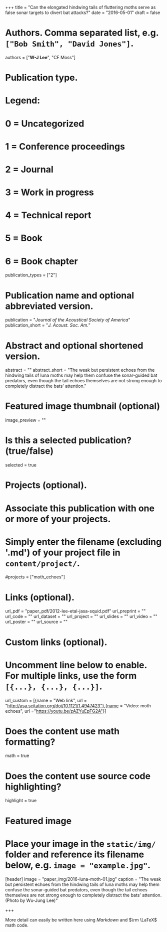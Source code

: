 +++
title = "Can the elongated hindwing tails of fluttering moths serve as false sonar targets to divert bat attacks?"
date = "2016-05-01"
draft = false

# Authors. Comma separated list, e.g. `["Bob Smith", "David Jones"]`.
authors = ["**W-J Lee**", "CF Moss"]

# Publication type.
# Legend:
# 0 = Uncategorized
# 1 = Conference proceedings
# 2 = Journal
# 3 = Work in progress
# 4 = Technical report
# 5 = Book
# 6 = Book chapter
publication_types = ["2"]

# Publication name and optional abbreviated version.
publication = "*Journal of the Acoustical Society of America*"
publication_short = "*J. Acoust. Soc. Am.*"

# Abstract and optional shortened version.
abstract = ""
abstract_short = "The weak but persistent echoes from the hindwing tails of luna moths may help them confuse the sonar-guided bat predators, even though the tail echoes themselves are not strong enough to completely distract the bats' attention."

# Featured image thumbnail (optional)
image_preview = ""

# Is this a selected publication? (true/false)
selected = true

# Projects (optional).
#   Associate this publication with one or more of your projects.
#   Simply enter the filename (excluding '.md') of your project file in `content/project/`.
#projects = ["moth_echoes"]

# Links (optional).
url_pdf = "paper_pdf/2012-lee-etal-jasa-squid.pdf"
url_preprint = ""
url_code = ""
url_dataset = ""
url_project = ""
url_slides = ""
url_video = ""
url_poster = ""
url_source = ""

# Custom links (optional).
#   Uncomment line below to enable. For multiple links, use the form `[{...}, {...}, {...}]`.
url_custom = [{name = "Web link", url = "http://asa.scitation.org/doi/10.1121/1.4947423"},{name = "Video: moth echoes", url ="https://youtu.be/zAZYuEpFG2A"}]

# Does the content use math formatting?
math = true

# Does the content use source code highlighting?
highlight = true

# Featured image
# Place your image in the `static/img/` folder and reference its filename below, e.g. `image = "example.jpg"`.
[header]
image = "paper_img/2016-luna-moth-01.jpg"
caption = "The weak but persistent echoes from the hindwing tails of luna moths may help them confuse the sonar-guided bat predators, even though the tail echoes themselves are not strong enough to completely distract the bats' attention. (Photo by Wu-Jung Lee)"

+++

More detail can easily be written here using *Markdown* and $\rm \LaTeX$ math code.

